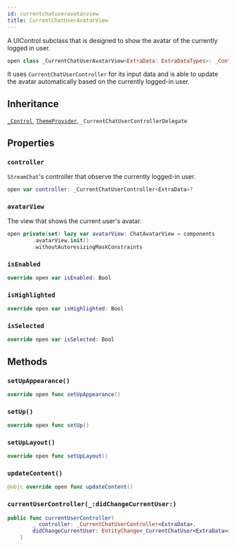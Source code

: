 ```yaml
---
id: currentchatuseravatarview 
title: CurrentChatUserAvatarView
--- 
```


A UIControl subclass that is designed to show the avatar of the currently logged in user.

``` swift
open class _CurrentChatUserAvatarView<ExtraData: ExtraDataTypes>: _Control, ThemeProvider 
```

It uses `CurrentChatUserController` for its input data and is able to update the avatar automatically based
on the currently logged-in user.

## Inheritance

[`_Control`](../_Control), [`ThemeProvider`](../../Utils/ThemeProvider), `_CurrentChatUserControllerDelegate`

## Properties

### `controller`

`StreamChat`'s controller that observe the currently logged-in user.

``` swift
open var controller: _CurrentChatUserController<ExtraData>? 
```

### `avatarView`

The view that shows the current user's avatar.

``` swift
open private(set) lazy var avatarView: ChatAvatarView = components
        .avatarView.init()
        .withoutAutoresizingMaskConstraints
```

### `isEnabled`

``` swift
override open var isEnabled: Bool 
```

### `isHighlighted`

``` swift
override open var isHighlighted: Bool 
```

### `isSelected`

``` swift
override open var isSelected: Bool 
```

## Methods

### `setUpAppearance()`

``` swift
override open func setUpAppearance() 
```

### `setUp()`

``` swift
override open func setUp() 
```

### `setUpLayout()`

``` swift
override open func setUpLayout() 
```

### `updateContent()`

``` swift
@objc override open func updateContent() 
```

### `currentUserController(_:didChangeCurrentUser:)`

``` swift
public func currentUserController(
        _ controller: _CurrentChatUserController<ExtraData>,
        didChangeCurrentUser: EntityChange<_CurrentChatUser<ExtraData>>
    ) 
```
